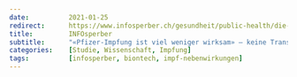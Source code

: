 ```yaml
---
date:          2021-01-25
redirect:      https://www.infosperber.ch/gesundheit/public-health/die-pfizer-impfung-ist-viel-weniger-wirksam-keine-transparenz/
title:         INFOsperber
subtitle:      "«Pfizer-Impfung ist viel weniger wirksam» – keine Transparenz"
categories:    [Studie, Wissenschaft, Impfung]
tags:          [infosperber, biontech, impf-nebenwirkungen]
---
```

